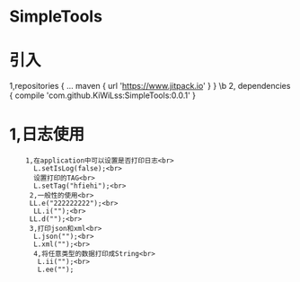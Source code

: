 # SimpleTools
# 引入
1,repositories {
			...
			maven { url 'https://www.jitpack.io' }
		}
		\b
2,
dependencies {
	        compile 'com.github.KiWiLss:SimpleTools:0.0.1'
	}

# 1,日志使用<br>
        1,在application中可以设置是否打印日志<br>
          L.setIsLog(false);<br>
          设置打印的TAG<br>
          L.setTag("hfiehi");<br>
         2,一般性的使用<br>
         LL.e("222222222");<br>
          LL.i("");<br>
         LL.d("");<br>
         3,打印json和xml<br>
          L.json("");<br>
          L.xml("");<br>
          4,将任意类型的数据打印成String<br>
           L.ii("");<br>
           L.ee("");
